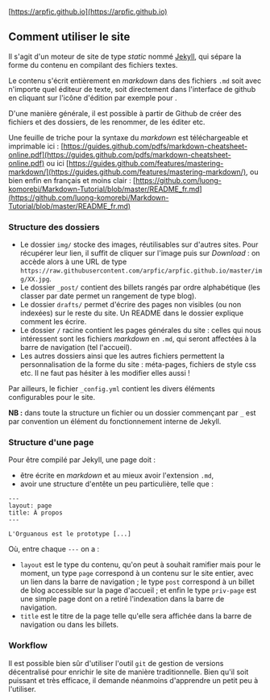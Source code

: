 [https://arpfic.github.io](https://arpfic.github.io)

## Comment utiliser le site

Il s'agit d'un moteur de site de type *static* nommé [Jekyll](https://jekyllrb.com), qui sépare la forme du contenu en compilant des fichiers textes.

Le contenu s'écrit entièrement en *markdown* dans des fichiers `.md` soit avec n'importe quel éditeur de texte, soit directement dans l'interface de github en cliquant sur l'icône d'édition par exemple pour [](https://github.com/arpfic/arpfic.github.io/blob/master/README.md).

D'une manière générale, il est possible à partir de Github de créer des fichiers et des dossiers, de les renommer, de les éditer etc.

Une feuille de triche pour la syntaxe du *markdown* est téléchargeable et imprimable ici : [https://guides.github.com/pdfs/markdown-cheatsheet-online.pdf](https://guides.github.com/pdfs/markdown-cheatsheet-online.pdf) ou ici [https://guides.github.com/features/mastering-markdown/](https://guides.github.com/features/mastering-markdown/), ou bien enfin en français et moins clair : [https://github.com/luong-komorebi/Markdown-Tutorial/blob/master/README_fr.md](https://github.com/luong-komorebi/Markdown-Tutorial/blob/master/README_fr.md)

### Structure des dossiers

* Le dossier `img/` stocke des images, réutilisables sur d'autres sites. Pour récupérer leur lien, il suffit de cliquer sur l'image puis sur *Download* : on accède alors à une URL de type `https://raw.githubusercontent.com/arpfic/arpfic.github.io/master/img/XX.jpg`.
* Le dossier `_post/` contient des billets rangés par ordre alphabétique (les classer par date permet un rangement de type blog).
* Le dossier `drafts/` permet d'écrire des pages non visibles (ou non indexées) sur le reste du site. Un README dans le dossier explique comment les écrire.
* Le dossier `/` racine contient les pages générales du site : celles qui nous intéressent sont les fichiers *markdown* en `.md`, qui seront affectées à la barre de navigation (tel l'accueil).
* Les autres dossiers ainsi que les autres fichiers permettent la personnalisation de la forme du site : méta-pages, fichiers de style css etc. Il ne faut pas hésiter à les modifier elles aussi !

Par ailleurs, le fichier `_config.yml` contient les divers éléments configurables pour le site.

**NB :** dans toute la structure un fichier ou un dossier commençant par `_` est par convention un élément du fonctionnement interne de Jekyll.

### Structure d'une page

Pour être compilé par Jekyll, une page doit :

* être écrite en *markdown* et au mieux avoir l'extension `.md`,
* avoir une structure d'entête un peu particulière, telle que :

```
---
layout: page
title: À propos
---

L'Orguanous est le prototype [...]
```

Où, entre chaque `---` on a :

* `layout` est le type du contenu, qu'on peut à souhait ramifier mais pour le moment, un type `page` correspond à un contenu sur le site entier, avec un lien dans la barre de navigation ; le type `post` correspond à un billet de blog accessible sur la page d'accueil ; et enfin le type `priv-page` est une simple page dont on a retiré l'indexation dans la barre de navigation.
* `title` est le titre de la page telle qu'elle sera affichée dans la barre de navigation ou dans les billets.

### Workflow

Il est possible bien sûr d'utiliser l'outil `git` de gestion de versions décentralisé pour enrichir le site de manière traditionnelle. Bien qu'il soit puissant et très efficace, il demande néanmoins d'apprendre un petit peu à l'utiliser.
